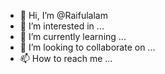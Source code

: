 - 👋 Hi, I’m @Raifulalam
- 👀 I’m interested in ...
- 🌱 I’m currently learning ...
- 💞️ I’m looking to collaborate on ...
- 📫 How to reach me ...

<!---
Raifulalam/Raifulalam is a ✨ special ✨ repository because its `README.md` (this file) appears on your GitHub profile.
You can click the Preview link to take a look at your changes.
--->
